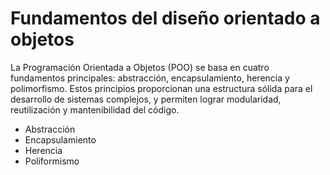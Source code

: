 # Fundamentos del diseño orientado a objetos

La Programación Orientada a Objetos (POO) se basa en cuatro fundamentos principales: abstracción, encapsulamiento, herencia y polimorfismo.
Estos principios proporcionan una estructura sólida para el desarrollo de sistemas complejos, y permiten lograr modularidad, reutilización y mantenibilidad del código.

- Abstracción
- Encapsulamiento
- Herencia
- Poliformismo
